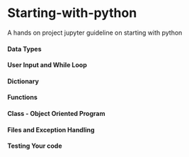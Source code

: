 # Starting-with-python

A hands on project jupyter guideline on starting with python

#### Data Types

#### User Input and While Loop

#### Dictionary

#### Functions

#### Class - Object Oriented Program

#### Files and Exception Handling

#### Testing Your code

